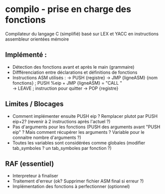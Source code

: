 # compilo - prise en charge des fonctions
Compilateur du langage C (simplifié) basé sur LEX et YACC en instructions assembleur orientées mémoire

## Implémenté : 
* Détection des fonctions avant et après le main (grammaire) 
* Diffférenciation entre déclarations et définitions de fonctions
* Instructions ASM utilisés : 
  -> PUSH {registre} 
  -> JMP  {ligneASM} {nom fonctions} ; PUSH %eip + JMP {ligneASM} = "CALL <function>"  
  -> LEAVE ; instruction pour quitter
  -> POP {registre} 

## Limites / Blocages 
* Comment implémenter ensuite PUSH eip ? Remplacer plutot par PUSH eip+2? (revenir à 2 instructions après l'actuel ?)
* Pas d'arguments pour les fonctions  (PUSH des arguments avant "PUSH eip" ? Mais comment récupérer les arguments ? Variable pour le connaitre nombre d'arguments ?)
* Toutes les variables sont considérées comme globales (modifier tab_symboles ? un tab_symboles par fonction ?)  

## RAF (essentiel)
* Interpreteur à finaliser
* Traitement d'erreur (ok? Supprimer fichier ASM final si erreur ?)
* Implémentation des fonctions à perfectionner (optionnel)

